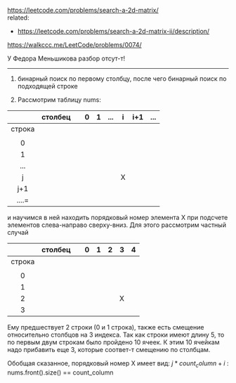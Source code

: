 https://leetcode.com/problems/search-a-2d-matrix/  
related:
- https://leetcode.com/problems/search-a-2d-matrix-ii/description/

https://walkccc.me/LeetCode/problems/0074/

У Федора Меньшикова разбор отсут-т!

____________________

1. бинарный поиск по первому столбцу, после чего бинарный поиск по подходящей строке

2. Рассмотрим таблицу nums:

|        	| столбец 	|   	| 0 	| 1 	| ... 	| i 	| i+1 	| ... 	|
|:------:	|:-------:	|:-:	|:-:	|:-:	|:---:	|:-:	|:---:	|:---:	|
| строка 	|         	|   	|   	|   	|     	|   	|     	|     	|
|        	|         	|   	|   	|   	|     	|   	|     	|     	|
|    0   	|         	|   	|   	|   	|     	|   	|     	|     	|
|    1   	|         	|   	|   	|   	|     	|   	|     	|     	|
|   ...  	|         	|   	|   	|   	|     	|   	|     	|     	|
|    j   	|         	|   	|   	|   	|     	| X 	|     	|     	|
|   j+1  	|         	|   	|   	|   	|     	|   	|     	|     	|
|  ....= 	|         	|   	|   	|   	|     	|   	|     	|     	

и научимся в ней находить порядковый номер элемента X при подсчете элементов слева-направо сверху-вниз. Для этого рассмотрим частный случай

|        	| столбец 	|   	| 0 	| 1 	| 2 	| 3 	| 4 	|
|:------:	|:-------:	|:-:	|:-:	|:-:	|:-:	|:-:	|:-:	|
| строка 	|         	|   	|   	|   	|   	|   	|   	|
|        	|         	|   	|   	|   	|   	|   	|   	|
|    0   	|         	|   	|   	|   	|   	|   	|   	|
|    1   	|         	|   	|   	|   	|   	|   	|   	|
|    2   	|         	|   	|   	|   	|   	| X 	|   	|
|    3   	|         	|   	|   	|   	|   	|   	|   	|

Ему предшествует 2 строки (0 и 1 строка), также есть смещение относительно столбцов на 3 индекса. Так как строки имеют длину 5, то по первым двум строкам было пройдено 10 ячеек. 
К этим 10 ячейкам надо прибавить еще 3, которые соответ-т смещению по столбцам. 

Обобщая сказанное, порядковый номер  X имеет вид: $j * count_column + i$ : nums.front().size() == count_column
